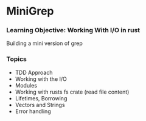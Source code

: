 # MiniGrep

### Learning Objective: Working With I/O in rust

Building a mini version of grep

### Topics

- TDD Approach
- Working with the I/O
- Modules
- Working with rusts fs crate (read file content)
- Lifetimes, Borrowing
- Vectors and Strings
- Error handling
